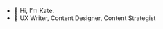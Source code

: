 - 👋 Hi, I’m Kate.
- 👀 UX Writer, Content Designer, Content Strategist

<!---
kmuir1991/kmuir1991 is a ✨ special ✨ repository because its `README.md` (this file) appears on your GitHub profile.
You can click the Preview link to take a look at your changes.
--->
